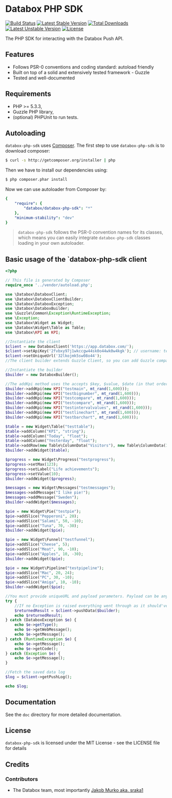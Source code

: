 # Databox PHP SDK

[![Build Status](https://travis-ci.org/sraka1/Databox-PHP-SDK.png?branch=master)](https://travis-ci.org/sraka1/Databox-PHP-SDK) [![Latest Stable Version](https://poser.pugx.org/databox/databox-php-sdk/v/stable.png)](https://packagist.org/packages/databox/databox-php-sdk) [![Total Downloads](https://poser.pugx.org/databox/databox-php-sdk/downloads.png)](https://packagist.org/packages/databox/databox-php-sdk) [![Latest Unstable Version](https://poser.pugx.org/databox/databox-php-sdk/v/unstable.png)](https://packagist.org/packages/databox/databox-php-sdk) [![License](https://poser.pugx.org/databox/databox-php-sdk/license.png)](https://packagist.org/packages/databox/databox-php-sdk)

The PHP SDK for interacting with the Databox Push API.

## Features

* Follows PSR-0 conventions and coding standard: autoload friendly
* Built on top of a solid and extensively tested framework - Guzzle
* Tested and well-documented

## Requirements

* PHP >= 5.3.3,
* Guzzle PHP library,
* (optional) PHPUnit to run tests.

## Autoloading

`databox-php-sdk` uses [Composer](http://getcomposer.org).
The first step to use `databox-php-sdk` is to download composer:

```bash
$ curl -s http://getcomposer.org/installer | php
```

Then we have to install our dependencies using:
```bash
$ php composer.phar install
```
Now we can use autoloader from Composer by:

```yaml
{
    "require": {
        "databox/databox-php-sdk": "*"
    },
    "minimum-stability": "dev"
}
```

> `databox-php-sdk` follows the PSR-0 convention names for its classes, which means you can easily integrate `databox-php-sdk` classes loading in your own autoloader.

## Basic usage of the `databox-php-sdk client

```php
<?php

// This file is generated by Composer
require_once '../vendor/autoload.php';

use \Databox\DataboxClient;
use \Databox\DataboxClientBuilder;
use \Databox\DataboxException;
use \Databox\DataboxBuilder;
use \Guzzle\Common\Exception\RuntimeException;
use \Exception;
use \Databox\Widget as Widget;
use \Databox\Widget\Table as Table;
use \Databox\KPI as KPI;

//Instantiate the client
$client = new DataboxClient('https://app.databox.com/');
$client->setApiKey('2fvbxy97j1wkccgw44sk0o44wk0w4kgk'); // username: test@databox.com pw: test123 connection: PHP SDK Test
$client->setUniqueUrl('32lkojmk5sw08o44');
//The client builder extends Guzzle Client, so you can add Guzzle compatible event subscribers and plugins to it if you like

//Instantiate the builder
$builder = new DataboxBuilder();

//The addKpi method uses the accepts $key, $value, $date (in that order). Date should be a timestamp in the format Y-m-d\TH:i:s. Date may be NULL, in which case the current UTC time will be used.
$builder->addKpi(new KPI("testmain", mt_rand(1,600)));
$builder->addKpi(new KPI("testbignumber", mt_rand(1,600)));
$builder->addKpi(new KPI("testcompare", mt_rand(1,600)));
$builder->addKpi(new KPI("testcompare", mt_rand(1,600)));
$builder->addKpi(new KPI("testintervalvalues", mt_rand(1,600)));
$builder->addKpi(new KPI("testlinechart", mt_rand(1,600)));
$builder->addKpi(new KPI("testbarchart", mt_rand(1,600)));

$table = new Widget\Table("testtable");
$table->addColumn("KPI", "string");
$table->addColumn("Today", "float");
$table->addColumn("Yesterday", "float");
$table->addRow(new Table\ColumnData("Visitors"), new Table\ColumnData(1234, 567), new Table\ColumnData(9876, 123));
$builder->addWidget($table);

$progress = new Widget\Progress("testprogress");
$progress->setMax(123);
$progress->setLabel("Life achievements");
$progress->setValue(10);
$builder->addWidget($progress);

$messages = new Widget\Messages("testmessages");
$messages->addMessage("I like pie!");
$messages->addMessage("Sweden");
$builder->addWidget($messages);

$pie = new Widget\Pie("testpie");
$pie->addSlice("Pepperoni", 20);
$pie->addSlice("Salami", 50, -10);
$pie->addSlice("Tuna", 70, -30);
$builder->addWidget($pie);

$pie = new Widget\Funnel("testfunnel");
$pie->addSlice("Cheese", 5);
$pie->addSlice("Meat", 90, -10);
$pie->addSlice("Apples", 10, -30);
$builder->addWidget($pie);

$pie = new Widget\Pipeline("testpipeline");
$pie->addSlice("Mac", 20, 24);
$pie->addSlice("PC", 30, -10);
$pie->addSlice("Amiga", 10, -10);
$builder->addWidget($pie);

//You must provide uniqueURL and payload parameters. Payload can be any JSON string, but we reccommend you use our builder class.
try {
    //If no Exception is raised everything went through as it should've :)
    $returnedResult = $client->pushData($builder);
    echo $returnedResult;
} catch (DataboxException $e) {
    echo $e->getType();
    echo $e->getWebMessage();
    echo $e->getMessage();
} catch (RuntimeException $e) {
    echo $e->getMessage();
    echo $e->getCode();
} catch (Exception $e) {
    echo $e->getMessage();
} 

//Fetch the saved data log
$log = $client->getPushLog();

echo $log;

```



## Documentation

See the `doc` directory for more detailed documentation. 

## License

`databox-php-sdk` is licensed under the MIT License - see the LICENSE file for details

## Credits

### Contributors

- The Databox team, most importantly [Jakob Murko aka. sraka1](http://github.com/sraka1) 
